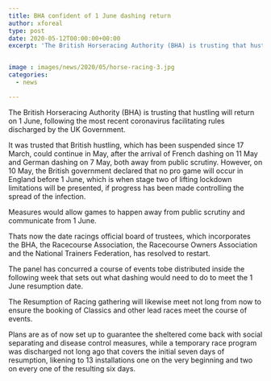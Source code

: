 ```yaml
---
title: BHA confident of 1 June dashing return
author: xforeal 
type: post
date: 2020-05-12T00:00:00+00:00
excerpt: 'The British Horseracing Authority (BHA) is trusting that hustling will return on 1 June, following the most recent coronavirus facilitating rules discharged by the UK Government '


image : images/news/2020/05/horse-racing-3.jpg
categories:
  - news

---
```

The British Horseracing Authority (BHA) is trusting that hustling will return on 1 June, following the most recent coronavirus facilitating rules discharged by the UK Government. 

It was trusted that British hustling, which has been suspended since 17 March, could continue in May, after the arrival of French dashing on 11 May and German dashing on 7 May, both away from public scrutiny. However, on 10 May, the British government declared that no pro game will occur in England before 1 June, which is when stage two of lifting lockdown limitations will be presented, if progress has been made controlling the spread of the infection. 

Measures would allow games to happen away from public scrutiny and communicate from 1 June. 

Thats now the date racings official board of trustees, which incorporates the BHA, the Racecourse Association, the Racecourse Owners Association and the National Trainers Federation, has resolved to restart. 

The panel has concurred a course of events tobe distributed inside the following week that sets out what dashing would need to do to meet the 1 June resumption date. 

The Resumption of Racing gathering will likewise meet not long from now to ensure the booking of Classics and other lead races meet the course of events. 

Plans are as of now set up to guarantee the sheltered come back with social separating and disease control measures, while a temporary race program was discharged not long ago that covers the initial seven days of resumption, likening to 13 installations one on the very beginning and two on every one of the resulting six days.